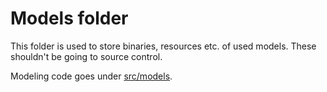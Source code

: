 # Models folder
This folder is used to store binaries, resources etc. of used models.
These shouldn't be going to source control.

Modeling code goes under [src/models](src/models).
